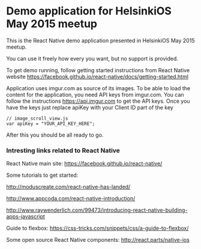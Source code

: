 # Demo application for HelsinkiOS May 2015 meetup

This is the React Native demo application presented in HelsinkiOS May 2015 meetup.

You can use it freely how every you want, but no support is provided.

To get demo running, follow getting started instructions from React Native website https://facebook.github.io/react-native/docs/getting-started.html

Application uses imgur.com as source of its images. To be able to load the content for the application, you need API keys from imgur.com. You can follow the instructions https://api.imgur.com to get the API keys. Once you have the keys just replace apiKey with your Client ID part of the key

```
// image_scroll_view.js
var apiKey = "YOUR_API_KEY_HERE";
```


After this you should be all ready to go.

### Intresting links related to React Native
React Native main site: https://facebook.github.io/react-native/

Some tutorials to get started:

http://moduscreate.com/react-native-has-landed/

http://www.appcoda.com/react-native-introduction/

http://www.raywenderlich.com/99473/introducing-react-native-building-apps-javascript

Guide to flexbox: https://css-tricks.com/snippets/css/a-guide-to-flexbox/

Some open source React Native components: http://react.parts/native-ios
